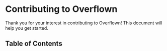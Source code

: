 # Contributing to Overflown

Thank you for your interest in contributing to Overflown! This document will help you get started.

## Table of Contents
